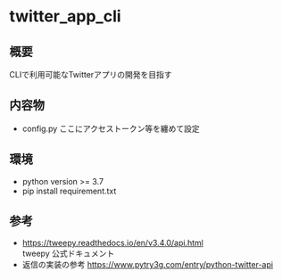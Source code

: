 # twitter_app_cli
## 概要
CLIで利用可能なTwitterアプリの開発を目指す

## 内容物
- config.py
ここにアクセストークン等を纏めて設定

## 環境
- python version >= 3.7
- pip install requirement.txt  

## 参考
- https://tweepy.readthedocs.io/en/v3.4.0/api.html   
tweepy 公式ドキュメント
- 返信の実装の参考
https://www.pytry3g.com/entry/python-twitter-api